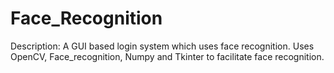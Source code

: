 # Face_Recognition
Description: A GUI based login system which uses face recognition. Uses OpenCV, Face_recognition, Numpy and Tkinter to facilitate face recognition.
